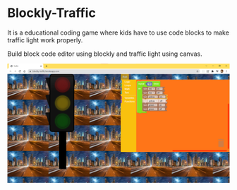 # Blockly-Traffic
<p>It is a educational coding game where kids have to use code blocks to make traffic light work properly.</p>
<p>Build block code editor using blockly and traffic light using canvas.</p> 
<img src="https://github.com/Aayushadh/Blockly-Traffic/blob/main/images/Screenshot%202021-10-11%20114436.png"/>
